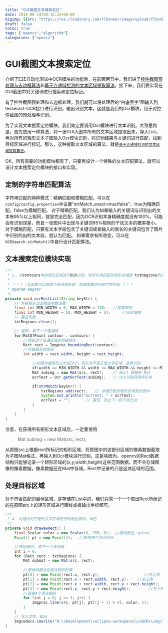 ```yaml
---
title: "GUI截图文本搜索定位"
date: 2018-08-14T20:15:22+08:00
bigimg: [{src: "https://res.cloudinary.com/flhonker/image/upload/flhonker-hugo/share_img/home-bg-google1.jpg", desc: "ICBCSDC|GuangZhou|Aug 14,2018"}]
draft: false
notoc: true
tags: ["opencv","algorithm"]
categories: ["opencv"]
---
```


# GUI截图文本搜索定位

介绍了E2E自动化测试中OCR模块的功能后，在前面两节中，我们讲了[控件截图预处理与去边框算法][1]和[基于连通域检测的文本区域提取算法][2]。接下来，我们要实现在GUI截图中对关键词进行搜索和定位标记。

有了控件截图预处理和去边框处理，我们就可以将处理后的“白底黑字”图输入到tesseract-OCR接口进行识别，输出识别文本，这就是我们的Ocr模块，用于对控件截图的预处理与识别。

为了实现文本搜索定位模块，我们肯定要调用Ocr模块进行文本识别。大致思路是，首先使用一种算法，将一张GUI大图中所有的文本区域提取出来，存入List，再对所有的矩形文本子图输入Ocr模块识别，将识别结果与关键词进行匹配，找到目标区域进行标记。那么，这种提取文本区域的算法，就是[`基于连通域检测的文本区域提取算法`][2]。

OK，所有需要的功能模块都有了，只要再设计一个特殊的文本匹配算法，就可以设计文本搜索定位模块的接口和实现。

## 定制的字符串匹配算法

字符串匹配的两种模式：精确匹配和模糊匹配，可以在`config/config.properties`中设置“strMatch_exact=true/false”，true为精确匹配，false为模糊匹配。
对于精确匹配，我们认为如果输入的关键词与识别出的文本有95%以上相同，就是完全匹配，因为OCR识别本身精确度就没有100%，可能会有识别误差，而且一张图片中出现与关键词95%相同的干扰文本的概率极小。
对于模糊匹配，只要有文本字段包含了关键词或者输入的很长的关键词包含了图片中识别的出的文本段，就认为匹配。
如果需求有所改变，可以在`OCRSearch.strMatch()`中自行设计匹配算法。

## 文本搜索定位模块实现

```java
/**
 * 2. 对contours中的矩形区域进行OCR识别，将字符串匹配的矩形存储到 txtRegions列表
 *
 * ！！！：此函数可以修改为多线程处理，加速图像识别和字符匹配 ！！！
 * @param keyStr
 */
private void ocrRectList(String keyStr) {
    // 外接矩形过滤阈值参数设置
    final int MIN_WIDTH = 6, MAX_WIDTH = 170;   //宽度限制
    final int MIN_HEIGHT = 10, MAX_HEIGHT = 24; 	//高度限制
    // 置空列表
    txtRegions.clear();

    // 遍历，取下一个连通域
    for(MatOfPoint contour : contours) {
        //得到这个连通区域的外接矩形
        Rect rect = Imgproc.boundingRect(contour);
        //外接矩形的宽高
        int width = rect.width, height = rect.height;

            //如果外接矩形过大或过小，则认为不是正常文字区域，放弃识别
            if(width >= MIN_WIDTH && width <= MAX_WIDTH && height >= MIN_HEIGHT && height <= MAX_HEIGHT) {
            Mat subimg = new Mat(src, rect);	// Rect 提取到 Mat
            ocrText = Ocr.getOcrText(subimg);   // OCR识别获得字符串

            if(strMatch(keyStr)) {
                txtRegions.add(rect);	// 存储匹配的矩形区域到列表中
                System.out.println("ocrText: " + ocrText);
                ocrText = "";		// 置空，防止下一轮干扰比对
            }
        }
    }
}
```

注意，在获得所有矩形文本区域后，一定要使用
> Mat subimg = new Mat(src, rect);

从原图src上根据rect所标记的矩形区域，将原图中的这部分区域的像素数据截取为子图Mat格式，再输入到Ocr模块进行识别。这是啥因为，opencv的Rect数据结构只能够记录一个矩形区域的(x,y,width,height)这些范围数据，而不会存储图像的像素数据，像素数据还在Mat中存储，Rect中记录的只是这块区域的范围。

## 处理目标区域

对于符合匹配的目标区域，是存储在List<Rect>中的，我们只需一个一个取出Rect所标记的在原图src上的矩形区域进行画线或者输出坐标都可。

```java
/**
 * 4. 对选出的匹配的文字区域进行绘制边框线，绿色
 */
private void drawawRect() {
    final Scalar color = new Scalar(0, 255, 0);  //画线颜色：green
    Point[] pt = new Point[4];   //矩形四个顶点坐标

    //开始遍历, 取下一个连通域
    int i = 0;
    for (Rect rect : txtRegions) {
        Mat submat = new Mat(src, rect);
		
        //用绿线画出这些找到的轮廓
        pt[0] = new Point(rect.x, rect.y);                    //左上角
        pt[1] = new Point(rect.x + rect.width, rect.y);    //右上角
        pt[2] = new Point(rect.x + rect.width, rect.y + rect.height);   //右下角
        pt[3] = new Point(rect.x, rect.y + rect.height);        //左下角
        //连接4个顶点画线
        for (int j = 0; j <= 3; j++) {
            Imgproc.line(src, pt[j], pt[(j + 1) % 4], color, 1);
        }
    }
    // 写入文件，输出
    Imgcodecs.imwrite("D:\\Development\\eclipse-workspace\\cvOCR\\img\\dst.jpg", src);
}
```




[1]:http://frankliu624.me/posts/2018-07-28-alg-%E6%8E%A7%E4%BB%B6%E6%88%AA%E5%9B%BE%E9%A2%84%E5%A4%84%E7%90%86%E4%B8%8E%E5%8E%BB%E8%BE%B9%E6%A1%86%E7%AE%97%E6%B3%95/
[2]:http://frankliu624.me/posts/2018-07-31-alg-%E5%9F%BA%E4%BA%8E%E8%BF%9E%E9%80%9A%E5%9F%9F%E6%A3%80%E6%B5%8B%E7%9A%84%E6%96%87%E6%9C%AC%E5%8C%BA%E5%9F%9F%E6%8F%90%E5%8F%96%E7%AE%97%E6%B3%95/
